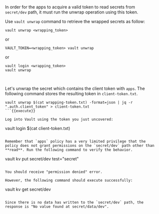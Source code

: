 In order for the apps to acquire a valid token to read secrets from `secret/dev` path, it must run the unwrap operation using this token.

Use `vault unwrap` command to retrieve the wrapped secrets as follow:

```
vault unwrap <wrapping_token>
```
or
```
VAULT_TOKEN=<wrapping_token> vault unwrap
```
or
```
vault login <wrapping_token>
vault unwrap
```

<br>

Let's unwrap the secret which contains the client token with `apps`. The following command stores the resulting token in `client-token.txt`.

```
vault unwrap $(cat wrapping-token.txt) -format=json | jq -r ".auth.client_token" > client-token.txt
```{{execute}}

Log into Vault using the token you just uncovered:

```
vault login $(cat client-token.txt)
```{{execute}}

Remember that `apps` policy has a very limited privilege that the policy does not grant permissions on the `secret/dev` path other than **read**. Run the following command to verify the behavior.

```
vault kv put secret/dev test="secret"
```{{execute}}

You should receive "permission denied" error.

However, the following command should execute successfully:

```
vault kv get secret/dev
```{{execute}}

Since there is no data has written to the `secret/dev` path, the response is "No value found at secret/data/dev".
